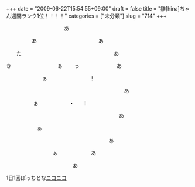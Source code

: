 +++
date = "2009-06-22T15:54:55+09:00"
draft = false
title = "雛[hina]ちゃん週間ランク1位！！！！"
categories = ["未分類"]
slug = "714"
+++

<p>　　　　　　　　　　　 あ<br />

　　　　　あ　　　　　　　　　　　　あ<br />

　　た　　　　　　　　　　　　　　　　　　あ<br />

き　　　　　　　　　ぁ 　　っ 　　　　　　　あ<br />

　　　　　　　ぁ 　　　　　　　　！<br />

　　　　　　　　　　　　　　　　　　　　　　　あ<br />

　　　　　 ぁ　　　　　　・　　!<br />

　　　　　　　　　　　　　　　　　　　　　　あ<br />

　　　　　　ぁ<br />

　　　　　　　　　　　　　　　　　　　　あ<br />

　　　　　　　　　ぁ 　　　　　　 あ<br />

　　　　　　　　　　　　　あ

</p>

<p>1日1回ぽっちとな<a href="http://www.nicovideo.jp/watch/sm7373833">ニコニコ</a></p>

